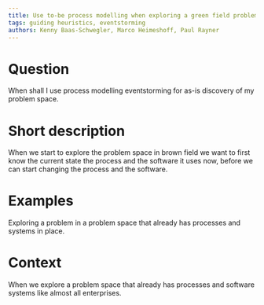 ```yaml
---
title: Use to-be process modelling when exploring a green field problem space
tags: guiding heuristics, eventstorming
authors: Kenny Baas-Schwegler, Marco Heimeshoff, Paul Rayner
---
```

# Question

When shall I use process modelling eventstorming for as-is discovery of my problem space.

# Short description

When we start to explore the problem space in brown field we want to first know the current state the process and the software it uses now, 
before we can start changing the process and the software.

# Examples

Exploring a problem in a problem space that already has processes and systems in place.

# Context

When we explore a problem space that already has processes and software systems like almost all enterprises.
